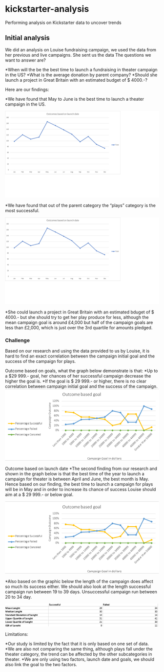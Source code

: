 # kickstarter-analysis
Performing analysis on Kickstarter data to uncover trends

## Initial analysis
We did an analysis on Louise fundraising campaign, we used the data from her previous and live campaigns. She sent us the data 
The questions we want to answer are? 

*When will the be the best time to launch a fundraising in theater campaign in the US?
*What is the average donation by parent company? 
*Should she launch a project in Great Britain with an estimated budget of $ 4000.-?

Here are our findings:

*We have found that May to June is the best time to launch a theater campaign in the US. 

![Outcomes based on launch date US](https://github.com/lskerrett/kickstarter-analyis/blob/master/Outcomes%20based%20on%20launch%20date.png)

*We have found that out of the parent category the “plays” category is the most successful. 

![Parent Category Outcome Image](https://github.com/lskerrett/kickstarter-analyis/blob/master/Outcomes%20based%20on%20launch%20date%20US.png)

*She could launch a project in Great Britain with an estimated bduget of $ 4000.- but she should try to get her play produce for less, although the mean campaign goal is around £4,000 but half of the campaign goals are less than £2,000, which is just over the 3rd quartile for amounts pledged.

### Challenge
Based on our research and using the data provided to us by Louise, it is hard to find an exact correlation between the campaign initial goal and the success of the campaign for plays. 

Outcome based on goals, what the graph below demonstrate is that:
*Up to a $29 999.- goal, her chances of her successful campaign decrease the higher the goal is. 
*If the goal is $ 29 999.- or higher, there is no clear correlation between campaign initial goal and the success of the campaign. 
![Outcome based goal](https://github.com/lskerrett/kickstarter-analyis/blob/master/Outcome%20based%20goal.png)

Outcome based on launch date
*The second finding from our research and shown in the graph below is that the best time of the year to launch a campaign for theater is between April and June, the best month is May. Hence based on our finding, the best time to launch a campaign for plays will be in May and in order to increase its chance of success Louise should aim at a $ 29 999.- or below goal.

![Outcome based launch date](https://github.com/lskerrett/kickstarter-analyis/blob/master/Outcome%20based%20launch%20date.png)

*Also based on the graphic below the length of the campaign does affect so much its success either. We should also look at the length successful campaign run between 19 to 39 days. Unsuccessful campaign run between 20 to 34 day. 

![Descriptive statistics](https://github.com/lskerrett/kickstarter-analyis/blob/master/Descriptive%20statistics.png)

Limitations:

*Our study is limited by the fact that it is only based on one set of data. 
*We are also not comparing the same thing, although plays fall under the theater category, the trend can be affected by the other subcategories in theater. 
*We are only using two factors, launch date and goals, we should also link the goal to the two factors. 



